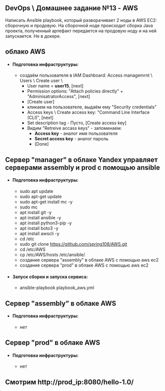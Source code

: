 ## DevOps \ Домашнее задание №13 - AWS

Написать Ansible playbook, который разворачивает 2 ноды в AWS EC2: сборочную и продовую. На сборочной ноде происходит
сборка Java проекта, полученный артефакт передается на продовую ноду и на ней запускается.
Не в докере.


## облако AWS
  - #### Подготовка инфраструктуры:
    - создаём пользователя в IAM Dashboard: Access managemrnt \ Users \ Create user \ 
      - User name = <b>user15</b>, [next]
      - Permission options: "Attach policies directly" + "AdminisatratorAccess", [next]
      - [Create user]
      - кликаем на пользователе, выдаём ему "Security credentials"
      - Access keys \ Create access key: "Command Line Interface (CLI)", [next]
      - Set description tag - Пусто, [Create access key]
      - Видим "Retreive accass keys" - запоминаем:
        - <b>Access key</b> - аналог имя пользователя
        - <b>Secret access key</b> - аналог пароль
        - [Done]


## Сервер "manager" в облаке Yandex управляет серверами assembly и prod с помощью ansible
  - #### Подготовка инфраструктуры:
    - sudo apt update
    - sudo apt-get update
    - sudo apt-get install mc -y
    - sudo mc
    - apt install git -y
    - apt install ansible -y
    - apt install python3-pip -y
    - apt install boto3 -y
    - apt install awscli -y
    - cd /etc
    - sudo git clone https://github.com/spring108/AWS.git
    - cd /etc/AWS
    - cp /etc/AWS/hosts /etc/ansible/
    - создание сервера "assembly" в облаке AWS с помощью aws ec2
    - создание сервера "prod" в облаке AWS с помощью aws ec2

  - #### Запуск сборки и запуска сервиса:
    - ansible-playbook playbook_aws.yml



## Сервер "assembly" в облаке AWS
  - #### Подготовка инфраструктуры:
    - нет


## Сервер "prod" в облаке AWS
  - #### Подготовка инфраструктуры:
    - нет



## Смотрим http://prod_ip:8080/hello-1.0/
